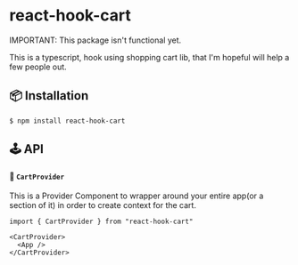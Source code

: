 # react-hook-cart

IMPORTANT: This package isn't functional yet.

This is a typescript, hook using shopping cart lib, that I'm hopeful will help a few people out.


<h2>📦 Installation</h2>

    $ npm install react-hook-cart

<h2>🕹 API</h2>

#### 🔗 `CartProvider`

This is a Provider Component to wrapper around your entire app(or a section of it) in order to create context for the cart.

```tsx
import { CartProvider } from "react-hook-cart"

<CartProvider>
  <App />
</CartProvider>
```
